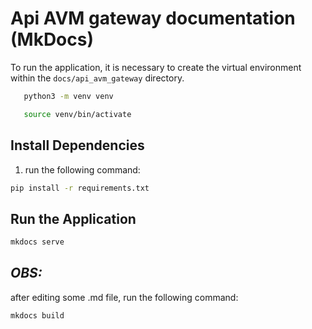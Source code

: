 # Api AVM gateway documentation (MkDocs)

To run the application, it is necessary to create the virtual environment within the `docs/api_avm_gateway` directory.
``` bash
   python3 -m venv venv
```
``` bash
   source venv/bin/activate 
```

## Install Dependencies

1. run the following command:

 ``` bash
 pip install -r requirements.txt
 ```


## Run the Application

 ``` bash
 mkdocs serve
 ```

## *OBS:*
   after editing some .md file, run the following command:
``` bash
mkdocs build
```